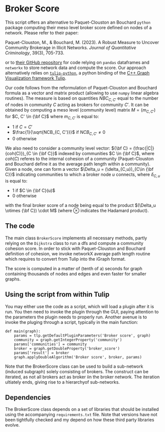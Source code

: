 # Broker Score
This script offers an alternative to Paquet-Clouston an Bouchard `python` package computing their meso level broker score defined on nodes of a network. Please refer to their paper:

Paquet-Clouston, M., & Bouchard, M. (2023). A Robust Measure to Uncover Community Brokerage in Illicit Networks. _Journal of Quantitative Criminology_, 39(3), 705-733.

or to [their GitHub repository](https://github.com/Masarah/community_broker_score) for code relying on `pandas` dataframes and `networkx` to store network data and compute the score. Our approach alternatively relies on [`tulip-python`](https://pypi.org/project/tulip-python/), a python binding of the [C++ Graph Visualization framework Tulip](https://tulip.labri.fr/).

Our code follows from the reformulation of Paquet-Clouston and Bouchard formula as a vector and matrix product (allowing to use `numpy` linear algebra routines). The measure is based on quantities $NBC_{C, C'}$ equal to the number of nodes in community $C$ acting as brokers for community $C'$. It can be obtained by computing a meso level (community level) matrix $M = (m_{C,C'})$ for $C, C' \in {\bf C}$ where $m_{C,C'}$ is equal to:

- 1 if $C = C'$
- $\frac{1}{\sqrt{NCB_{C, C'}}}$ if $NCB_{C, C'} \not = 0$
- 0 otherwise

We also need to consider a community level vector: ${\bf C} = (\frac{|C|}{coh(C)})_{C \in {\bf C}}$ indexed by communities $C \in {\bf C}$, where $coh(C)$ referes to the internal cohesion of a community (Paquet-Clouston and Bouchard define it as the average path length within a community). Given a node, one can form a vector $\Delta_u = (\delta_{C,u})_{C\in {\bf C}}$ indicating communities to which a broker node $u$ connects, where $\delta_{C, u}$ is equal to:

- 1 if $C \in {\bf C}(u)$
- 0 otherwise

with the final broker score of a node being equal to the product $(\Delta_u \otimes {\bf C}) \cdot M$ (where $\otimes$ indicates the Hadamard product).

## The code
The main class `BrokerScore` implements all necessary methods, partly relying on the `Dijkstra` class to run a dfs and compute a community cohesion score. In order to stick with Paquet-Clouston and Bouchard definition of cohesion, we invoke networkX average path length routine which requires to convert from Tulip into the iGraph format.

The score is computed in a matter of (tenth of a) seconds for graph containing thousands of nodes and edges and even faster for smaller graphs.

## Using the script from within Tulip
You may either use the code as a script, which will load a plugin after it is run. You then need to invoke the plugin through the GUI, paying attention to the parameters the plugin needs to properly run. Another avenue is to invoke the pluging through a script, typically in the main function:
```
def main(graph):
    params = tlp.getDefaultPluginParameters('Broker score', graph)
    community = graph.getIntegerProperty('community')
    params['communities'] = community
    broker = graph.getDoubleProperty('broker_score')
    params['result'] = broker
    graph.applyDoubleAlgorithm('Broker score', broker, params)
```
Note that the BrokerScore class can be used to build a sub-network (induced subgraph) solely consisting of brokers. The construct can be iterated, as not all brokers act as broker iin the broker network. The iteration ultiately ends, giving rise to a hierarchyof sub-networks.

## Dependencies
The BrokerScore class depends on a set of libraries that should be installed using the accompanying `requirements.txt` file. Note that versions have not been tightfully checked and my depend on how these third party libraries evolve.


